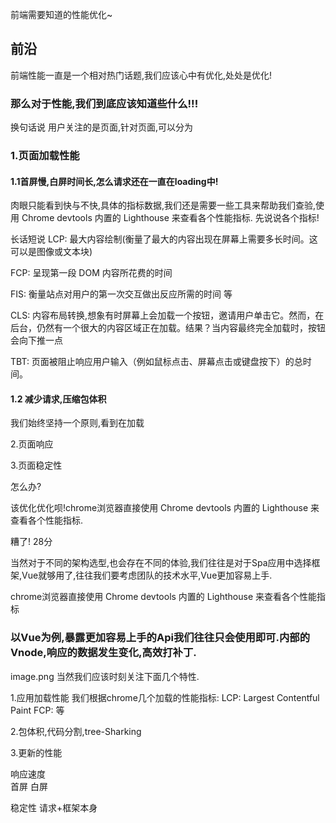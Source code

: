 前端需要知道的性能优化~ 

## 前沿
前端性能一直是一个相对热门话题,我们应该心中有优化,处处是优化!

### 那么对于性能,我们到底应该知道些什么!!!
换句话说 用户关注的是页面,针对页面,可以分为

  ### 1.页面加载性能
  #### 1.1首屏慢,白屏时间长,怎么请求还在一直在loading中!
   肉眼只能看到快与不快,具体的指标数据,我们还是需要一些工具来帮助我们查验,使用 Chrome devtools 内置的 Lighthouse 来查看各个性能指标.
先说说各个指标!

长话短说
LCP: 最大内容绘制(衡量了最大的内容出现在屏幕上需要多长时间。这可以是图像或文本块)


FCP: 呈现第一段 DOM 内容所花费的时间

FIS: 衡量站点对用户的第一次交互做出反应所需的时间
等

CLS: 内容布局转换,想象有时屏幕上会加载一个按钮，邀请用户单击它。然而，在后台，仍然有一个很大的内容区域正在加载。结果？当内容最终完全加载时，按钮会向下推一点

TBT: 页面被阻止响应用户输入（例如鼠标点击、屏幕点击或键盘按下）的总时间。
  
  #### 1.2 减少请求,压缩包体积
我们始终坚持一个原则,看到在加载

2.页面响应

3.页面稳定性



怎么办?

该优化优化呗!chrome浏览器直接使用 Chrome devtools 内置的 Lighthouse 来查看各个性能指标.

糟了! 28分





当然对于不同的架构选型,也会存在不同的体验,我们往往是对于Spa应用中选择框架,Vue就够用了,往往我们要考虑团队的技术水平,Vue更加容易上手.


chrome浏览器直接使用 Chrome devtools 内置的 Lighthouse 来查看各个性能指标
### 以Vue为例,暴露更加容易上手的Api我们往往只会使用即可.内部的Vnode,响应的数据发生变化,高效打补丁.
image.png
当然我们应该时刻关注下面几个特性.

1.应用加载性能
我们根据chrome几个加载的性能指标:
LCP: Largest Contentful Paint
FCP:
等

2.包体积,代码分割,tree-Sharking



3.更新的性能





响应速度  
首屏 白屏




稳定性
请求+框架本身


